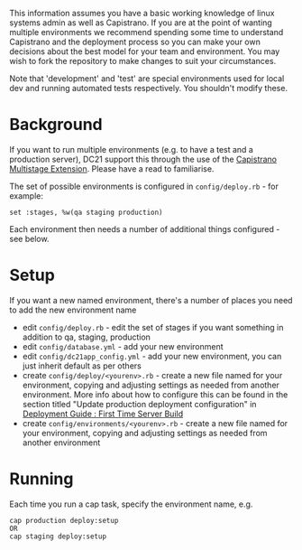 This information assumes you have a basic working knowledge of linux systems admin as well as Capistrano. If you are at the point of wanting multiple environments we recommend spending some time to understand Capistrano and the deployment process so you can make your own decisions about the best model for your team and environment. You may wish to fork the repository to make changes to suit your circumstances.

Note that 'development' and 'test' are special environments used for local dev and running automated tests respectively. You shouldn't modify these.

# Background
If you want to run multiple environments (e.g. to have a test and a production server), DC21 support this through the use of the [Capistrano Multistage Extension](https://github.com/capistrano/capistrano/wiki/2.x-Multistage-Extension). Please have a read to familiarise.

The set of possible environments is configured in `config/deploy.rb` - for example:
```
set :stages, %w(qa staging production)
```

Each environment then needs a number of additional things configured - see below.

# Setup
If you want a new named environment, there's a number of places you need to add the new environment name
* edit `config/deploy.rb` - edit the set of stages if you want something in addition to qa, staging, production
* edit `config/database.yml` - add your new environment
* edit `config/dc21app_config.yml` - add your new environment, you can just inherit default as per others
* create `config/deploy/<yourenv>.rb` - create a new file named for your environment, copying and adjusting settings as needed from another environment. More info about how to configure this can be found in the section titled "Update production deployment configuration" in [Deployment Guide : First Time Server Build](Deployment_Guide_-_First_Time_Server_Build.md)
* create `config/environments/<yourenv>.rb` - create a new file named for your environment, copying and adjusting settings as needed from another environment

# Running
Each time you run a cap task, specify the environment name, e.g.
```
cap production deploy:setup
OR
cap staging deploy:setup
```
